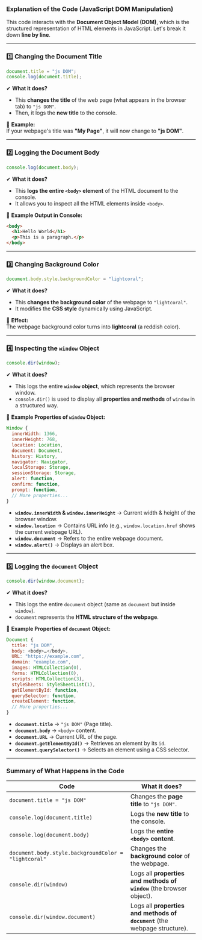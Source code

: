 ### **Explanation of the Code (JavaScript DOM Manipulation)**
This code interacts with the **Document Object Model (DOM)**, which is the structured representation of HTML elements in JavaScript. Let's break it down **line by line**.

---

### **1️⃣ Changing the Document Title**
```javascript
document.title = "js DOM";
console.log(document.title);
```
✔ **What it does?**  
- This **changes the title** of the web page (what appears in the browser tab) to `"js DOM"`.
- Then, it logs the **new title** to the console.

📌 **Example:**  
If your webpage's title was **"My Page"**, it will now change to **"js DOM"**.

---

### **2️⃣ Logging the Document Body**
```javascript
console.log(document.body);
```
✔ **What it does?**  
- This **logs the entire `<body>` element** of the HTML document to the console.
- It allows you to inspect all the HTML elements inside `<body>`.

📌 **Example Output in Console:**  
```html
<body>
  <h1>Hello World</h1>
  <p>This is a paragraph.</p>
</body>
```

---

### **3️⃣ Changing Background Color**
```javascript
document.body.style.backgroundColor = "lightcoral";
```
✔ **What it does?**  
- This **changes the background color** of the webpage to `"lightcoral"`.  
- It modifies the **CSS style** dynamically using JavaScript.

📌 **Effect:**  
The webpage background color turns into **lightcoral** (a reddish color).

---

### **4️⃣ Inspecting the `window` Object**
```javascript
console.dir(window);
```
✔ **What it does?**  
- This logs the entire **`window` object**, which represents the browser window.  
- `console.dir()` is used to display all **properties and methods** of `window` in a structured way.

📌 **Example Properties of `window` Object:**
```javascript
Window {
  innerWidth: 1366,
  innerHeight: 768,
  location: Location,
  document: Document,
  history: History,
  navigator: Navigator,
  localStorage: Storage,
  sessionStorage: Storage,
  alert: function,
  confirm: function,
  prompt: function,
  // More properties...
}
```
- **`window.innerWidth` & `window.innerHeight`** → Current width & height of the browser window.
- **`window.location`** → Contains URL info (e.g., `window.location.href` shows the current webpage URL).
- **`window.document`** → Refers to the entire webpage document.
- **`window.alert()`** → Displays an alert box.

---

### **5️⃣ Logging the `document` Object**
```javascript
console.dir(window.document);
```
✔ **What it does?**  
- This logs the entire `document` object (same as `document` but inside `window`).
- `document` represents the **HTML structure of the webpage**.

📌 **Example Properties of `document` Object:**
```javascript
Document {
  title: "js DOM",
  body: <body>…</body>,
  URL: "https://example.com",
  domain: "example.com",
  images: HTMLCollection(0),
  forms: HTMLCollection(0),
  scripts: HTMLCollection(3),
  styleSheets: StyleSheetList(1),
  getElementById: function,
  querySelector: function,
  createElement: function,
  // More properties...
}
```
- **`document.title`** → `"js DOM"` (Page title).
- **`document.body`** → `<body>` content.
- **`document.URL`** → Current URL of the page.
- **`document.getElementById()`** → Retrieves an element by its `id`.
- **`document.querySelector()`** → Selects an element using a CSS selector.

---

### **Summary of What Happens in the Code**
| Code | What it does? |
|------|--------------|
| `document.title = "js DOM"` | Changes the **page title** to `"js DOM"`. |
| `console.log(document.title)` | Logs the **new title** to the console. |
| `console.log(document.body)` | Logs the **entire `<body>` content**. |
| `document.body.style.backgroundColor = "lightcoral"` | Changes the **background color** of the webpage. |
| `console.dir(window)` | Logs all **properties and methods of `window`** (the browser object). |
| `console.dir(window.document)` | Logs all **properties and methods of `document`** (the webpage structure). |
